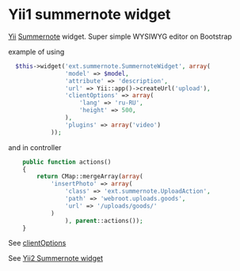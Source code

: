# Yii1 summernote widget 
[Yii](http://www.yiiframework.com) [Summernote](http://summernote.org) widget. Super simple WYSIWYG editor on Bootstrap

example of using
```php
  $this->widget('ext.summernote.SummernoteWidget', array(
                'model' => $model,
                'attribute' => 'description',
                'url' => Yii::app()->createUrl('upload'),
                'clientOptions' => array(
                    'lang' => 'ru-RU',
                    'height' => 500,
                ),
                'plugins' => array('video')
            ));
```

and in controller
```php
    public function actions()
    {
        return CMap::mergeArray(array(
            'insertPhoto' => array(
                'class' => 'ext.summernote.UploadAction',
                'path' => 'webroot.uploads.goods',
                'url' => '/uploads/goods/'
            )
                ), parent::actions());
    }
```


See [clientOptions](http://summernote.org/#/example) 

See [Yii2 Summernote widget](https://github.com/zelenin/yii2-summernote-widget)
